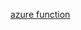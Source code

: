 [azure function](https://docs.microsoft.com/en-us/azure/architecture/reference-architectures/serverless/web-app)